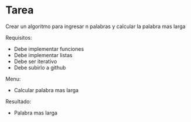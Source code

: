 # Tarea
Crear un algoritmo para ingresar n palabras y calcular la palabra mas larga

Requisitos:
  * Debe implementar funciones
  * Debe implementar listas
  * Debe ser iterativo
  * Debe subirlo a github

Menu:
  * Calcular palabra mas larga

Resultado:
  * Palabra mas larga
